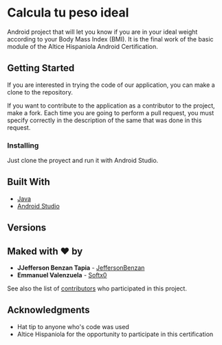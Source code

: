 # Calcula tu peso ideal

Android project that will let you know if you are in your ideal weight according to your Body Mass Index (BMI). It is the final work of the basic module of the Altice Hispaniola Android Certification.

## Getting Started

If you are interested in trying the code of our application, you can make a clone to the repository.

If you want to contribute to the application as a contributor to the project, make a fork. Each time you are going to perform a pull request, you must specify correctly in the description of the same that was done in this request.

### Installing

Just clone the proyect and run it with Android Studio.

## Built With

* [Java](http://www.oracle.com/technetwork/java/javase/downloads/jdk8-downloads-2133151.html)
* [Android Studio](https://developer.android.com/studio/index.html?hl=es-419)

## Versions


## Maked with ♥ by

* **JJefferson Benzan Tapia** - [JeffersonBenzan](https://github.com/JeffersonBenzan)
* **Emmanuel Valenzuela** - [Softx0](https://github.com/Softx0)

See also the list of [contributors](https://github.com/Softx0/AndroidAltice/contributors) who participated in this project.

## Acknowledgments

* Hat tip to anyone who's code was used
* Altice Hispaniola for the opportunity to participate in this certification
